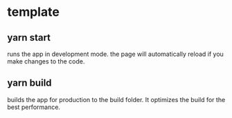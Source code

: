 # template

## yarn start

runs the app in development mode.
the page will automatically reload if you make changes to the code.

## yarn build

builds the app for production to the build folder.
It optimizes the build for the best performance.
